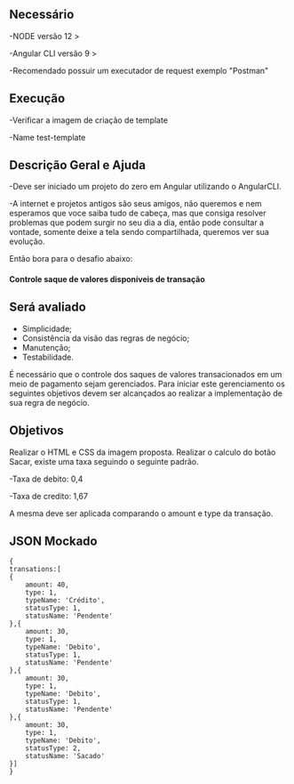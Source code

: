 ## Necessário
-NODE versão 12 >

-Angular CLI versão 9 >

-Recomendado possuir um executador de request exemplo "Postman"

## Execução
-Verificar a imagem de criação de template

-Name test-template

## Descrição Geral e Ajuda

-Deve ser iniciado um projeto do zero em Angular utilizando o AngularCLI.

-A internet e projetos antigos são seus amigos, não queremos e nem esperamos que voce saiba tudo de cabeça, mas que consiga resolver problemas que podem surgir no seu dia a dia, então pode consultar a vontade, somente deixe a tela sendo compartilhada, queremos ver sua evolução.

Então bora para o desafio abaixo:

#### Controle saque de valores disponíveis de transação ####

## Será avaliado
- Simplicidade;
- Consistência da visão das regras de negócio;
- Manutenção;
- Testabilidade.

É necessário que o controle dos saques de valores transacionados em um meio de pagamento sejam gerenciados.
Para iniciar este gerenciamento os seguintes objetivos devem ser alcançados ao realizar a implementação
de sua regra de negócio.

## Objetivos

Realizar o HTML e CSS da imagem proposta.
Realizar o calculo do botão Sacar, existe uma taxa seguindo o seguinte padrão.


-Taxa de debito: 0,4

-Taxa de credito: 1,67

A mesma deve ser aplicada comparando o amount e type da transação.

## JSON Mockado
```
{
transations:[
{
	amount: 40,
	type: 1,
	typeName: 'Crédito',
	statusType: 1,
	statusName: 'Pendente'
},{
	amount: 30,
	type: 1,
	typeName: 'Debito',
	statusType: 1,
	statusName: 'Pendente'
},{
	amount: 30,
	type: 1,
	typeName: 'Debito',
	statusType: 1,
	statusName: 'Pendente'
},{
	amount: 30,
	type: 1,
	typeName: 'Debito',
	statusType: 2,
	statusName: 'Sacado'
}]
}
```
